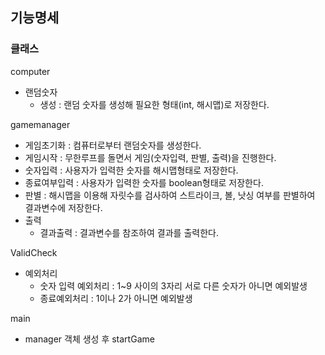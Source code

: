 ## 기능명세

### 클래스

computer
- 랜덤숫자
  - 생성 : 랜덤 숫자를 생성해 필요한 형태(int, 해시맵)로 저장한다.


gamemanager
- 게임초기화 : 컴퓨터로부터 랜덤숫자를 생성한다.
- 게임시작 : 무한루프를 돌면서 게임(숫자입력, 판별, 출력)을 진행한다.
- 숫자입력 : 사용자가 입력한 숫자를 해시맵형태로 저장한다.
- 종료여부입력 : 사용자가 입력한 숫자를 boolean형태로 저장한다. 
- 판별 : 해시맵을 이용해 자릿수를 검사하여 스트라이크, 볼, 낫싱 여부를 판별하여 결과변수에 저장한다.
- 출력
  - 결과출력 : 결과변수를 참조하여 결과를 출력한다.

ValidCheck
- 예외처리
  - 숫자 입력 예외처리 : 1~9 사이의 3자리 서로 다른 숫자가 아니면 예외발생
  - 종료예외처리 : 1이나 2가 아니면 예외발생

main
- manager 객체 생성 후 startGame